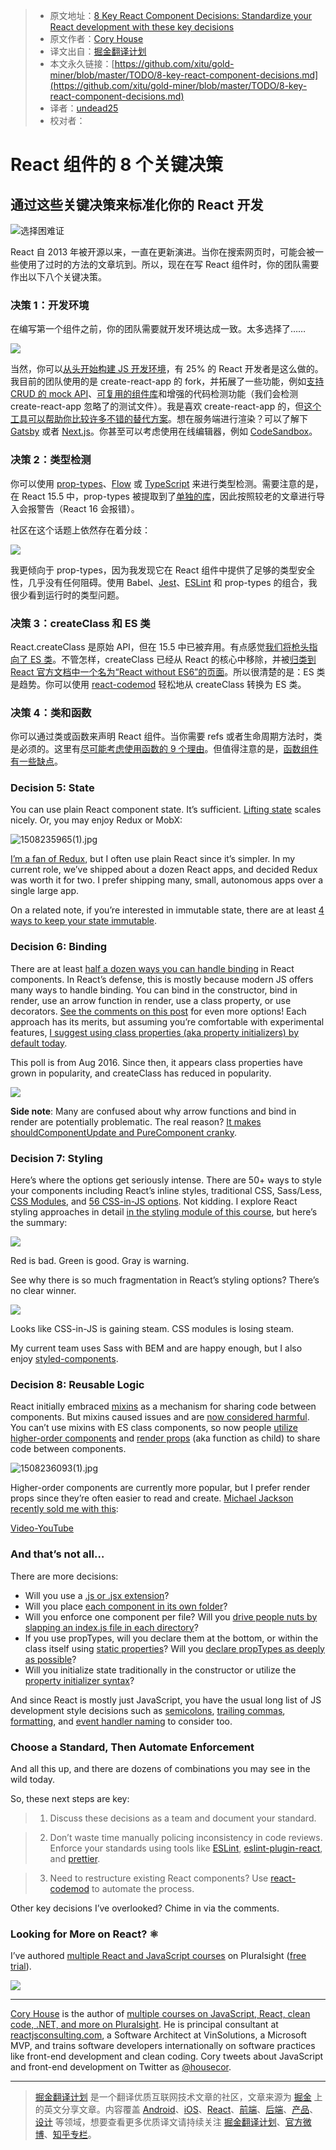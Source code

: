 > * 原文地址：[8 Key React Component Decisions: Standardize your React development with these key decisions](https://medium.freecodecamp.org/8-key-react-component-decisions-cc965db11594)
> * 原文作者：[Cory House](https://medium.freecodecamp.org/@housecor?source=post_header_lockup)
> * 译文出自：[掘金翻译计划](https://github.com/xitu/gold-miner)
> * 本文永久链接：[https://github.com/xitu/gold-miner/blob/master/TODO/8-key-react-component-decisions.md](https://github.com/xitu/gold-miner/blob/master/TODO/8-key-react-component-decisions.md)
> * 译者：[undead25](https://github.com/undead25)
> * 校对者：

# React 组件的 8 个关键决策

## 通过这些关键决策来标准化你的 React 开发

![选择困难证](https://cdn-images-1.medium.com/max/1000/1*XgHYXVXoyziBKd7Or5IliQ.jpeg)


React 自 2013 年被开源以来，一直在更新演进。当你在搜索网页时，可能会被一些使用了过时的方法的文章坑到。所以，现在在写 React 组件时，你的团队需要作出以下八个关键决策。

### 决策 1：开发环境

在编写第一个组件之前，你的团队需要就开发环境达成一致。太多选择了……

![](https://i.loli.net/2017/10/17/59e5d90a25a0a.jpg)

当然，你可以[从头开始构建 JS 开发环境](https://www.pluralsight.com/courses/javascript-development-environment)，有 25% 的 React 开发者是这么做的。我目前的团队使用的是 create-react-app 的 fork，并拓展了一些功能，例如[支持 CRUD 的 mock API](https://medium.freecodecamp.org/rapid-development-via-mock-apis-e559087be066)、[可复用的组件库](https://www.pluralsight.com/courses/react-creating-reusable-components)和增强的代码检测功能（我们会检测 create-react-app 忽略了的测试文件）。我是喜欢 create-react-app 的，但[这个工具可以帮助你比较许多不错的替代方案](http://andrewhfarmer.com/starter-project/)。想在服务端进行渲染？可以了解下 [Gatsby](http://gatsbyjs.org) 或者 [Next.js](https://github.com/zeit/next.js/)。你甚至可以考虑使用在线编辑器，例如 [CodeSandbox](https://codesandbox.io)。

### 决策 2：类型检测

你可以使用 [prop-types](https://reactjs.org/docs/typechecking-with-proptypes.html)、[Flow](https://flow.org) 或 [TypeScript](https://www.typescriptlang.org) 来进行类型检测。需要注意的是，在 React 15.5 中，prop-types 被提取到了[单独的库](https://www.npmjs.com/package/prop-types)，因此按照较老的文章进行导入会报警告（React 16 会报错）。

社区在这个话题上依然存在着分歧：

![](https://i.loli.net/2017/10/17/59e5da85a81b6.jpg)

我更倾向于 prop-types，因为我发现它在 React 组件中提供了足够的类型安全性，几乎没有任何阻碍。使用 Babel、[Jest](https://facebook.github.io/jest/)、[ESLint](http://www.eslint.org) 和 prop-types 的组合，我很少看到运行时的类型问题。

### 决策 3：createClass 和 ES 类

React.createClass 是原始 API，但在 15.5 中已被弃用。有点感觉[我们将枪头指向了 ES 类](https://medium.com/dailyjs/we-jumped-the-gun-moving-react-components-to-es2015-class-syntax-2b2bb6f35cb3)。不管怎样，createClass 已经从 React 的核心中移除，并被[归类到 React 官方文档中一个名为“React without ES6”的页面](https://reactjs.org/docs/react-without-es6.html)。所以很清楚的是：ES 类是趋势。你可以使用 [react-codemod](https://github.com/reactjs/react-codemod) 轻松地从 createClass 转换为 ES 类。

### 决策 4：类和函数

你可以通过类或函数来声明 React 组件。当你需要 refs 或者生命周期方法时，类是必须的。这里有[尽可能考虑使用函数的 9 个理由](https://hackernoon.com/react-stateless-functional-components-nine-wins-you-might-have-overlooked-997b0d933dbc)。但值得注意的是，[函数组件有一些缺点](https://medium.freecodecamp.org/7-reasons-to-outlaw-reacts-functional-components-ff5b5ae09b7c)。

### Decision 5: State

You can use plain React component state. It’s sufficient. [Lifting state](https://reactjs.org/docs/lifting-state-up.html) scales nicely. Or, you may enjoy Redux or MobX:

![1508235965(1).jpg](https://i.loli.net/2017/10/17/59e5daca05632.jpg)

[I’m a fan of Redux](https://www.pluralsight.com/courses/react-redux-react-router-es6), but I often use plain React since it’s simpler. In my current role, we’ve shipped about a dozen React apps, and decided Redux was worth it for two. I prefer shipping many, small, autonomous apps over a single large app.

On a related note, if you’re interested in immutable state, there are at least [4 ways to keep your state immutable](https://medium.com/@housecor/handling-state-in-react-four-immutable-approaches-to-consider-d1f5c00249d5).

### Decision 6: Binding

There are at least [half a dozen ways you can handle binding](https://medium.freecodecamp.org/react-binding-patterns-5-approaches-for-handling-this-92c651b5af56) in React components. In React’s defense, this is mostly because modern JS offers many ways to handle binding. You can bind in the constructor, bind in render, use an arrow function in render, use a class property, or use decorators. [See the comments on this post](https://medium.freecodecamp.org/react-binding-patterns-5-approaches-for-handling-this-92c651b5af56) for even more options! Each approach has its merits, but assuming you’re comfortable with experimental features, [I suggest using class properties (aka property initializers) by default today](https://medium.freecodecamp.org/react-binding-patterns-5-approaches-for-handling-this-92c651b5af56).

This poll is from Aug 2016\. Since then, it appears class properties have grown in popularity, and createClass has reduced in popularity.

![](https://i.loli.net/2017/10/17/59e5daf6be182.jpg)

**Side note**: Many are confused about why arrow functions and bind in render are potentially problematic. The real reason? [It makes shouldComponentUpdate and PureComponent cranky](https://medium.freecodecamp.org/why-arrow-functions-and-bind-in-reacts-render-are-problematic-f1c08b060e36).

### Decision 7: Styling

Here’s where the options get seriously intense. There are 50+ ways to style your components including React’s inline styles, traditional CSS, Sass/Less, [CSS Modules](https://github.com/css-modules/css-modules), and [56 CSS-in-JS options](https://github.com/MicheleBertoli/css-in-js). Not kidding. I explore React styling approaches in detail [in the styling module of this course](https://www.pluralsight.com/courses/react-creating-reusable-components), but here’s the summary:

![](https://cdn-images-1.medium.com/max/1000/1*5Q3FXqxI6akM-GWV2rqlcw.png)

Red is bad. Green is good. Gray is warning.

See why there is so much fragmentation in React’s styling options? There’s no clear winner.

![](https://cdn-images-1.medium.com/max/800/1*_K-z-ZfTXNFwyedAXrS5sA.png)

Looks like CSS-in-JS is gaining steam. CSS modules is losing steam.

My current team uses Sass with BEM and are happy enough, but I also enjoy [styled-components](https://www.styled-components.com).

### Decision 8: Reusable Logic

React initially embraced [mixins](https://reactjs.org/docs/react-without-es6.html#mixins) as a mechanism for sharing code between components. But mixins caused issues and are [now considered harmful](https://reactjs.org/blog/2016/07/13/mixins-considered-harmful.html). You can’t use mixins with ES class components, so now people [utilize higher-order components](https://reactjs.org/docs/higher-order-components.html) and [render props](https://cdb.reacttraining.com/use-a-render-prop-50de598f11ce) (aka function as child) to share code between components.

![1508236093(1).jpg](https://i.loli.net/2017/10/17/59e5db5a8f656.jpg)

Higher-order components are currently more popular, but I prefer render props since they’re often easier to read and create. [Michael Jackson recently sold me with this](https://cdb.reacttraining.com/use-a-render-prop-50de598f11ce):

[Video-YouTube](https://youtu.be/BcVAq3YFiuc)

### And that’s not all…

There are more decisions:

* Will you use a [.js or .jsx extension](https://github.com/facebookincubator/create-react-app/issues/87#issuecomment-234627904)?
* Will you place [each component in its own folder](https://medium.com/styled-components/component-folder-pattern-ee42df37ec68)?
* Will you enforce one component per file? Will you [drive people nuts by slapping an index.js file in each directory](https://hackernoon.com/the-100-correct-way-to-structure-a-react-app-or-why-theres-no-such-thing-3ede534ef1ed)?
* If you use propTypes, will you declare them at the bottom, or within the class itself using [static properties](https://michalzalecki.com/react-components-and-class-properties/#static-fields)? Will you [declare propTypes as deeply as possible](https://iamakulov.com/notes/deep-proptypes/?utm_content=buffer57abf&utm_medium=social&utm_source=twitter.com&utm_campaign=buffer)?
* Will you initialize state traditionally in the constructor or utilize the [property initializer syntax](http://stackoverflow.com/questions/35662932/react-constructor-es6-vs-es7)?

And since React is mostly just JavaScript, you have the usual long list of JS development style decisions such as [semicolons](https://eslint.org/docs/rules/semi), [trailing commas](https://eslint.org/docs/rules/comma-dangle), [formatting](https://github.com/prettier/prettier), and [event handler naming](https://jaketrent.com/post/naming-event-handlers-react/) to consider too.

### Choose a Standard, Then Automate Enforcement

And all this up, and there are dozens of combinations you may see in the wild today.

So, these next steps are key:

> 1. Discuss these decisions as a team and document your standard.

> 2. Don’t waste time manually policing inconsistency in code reviews. Enforce your standards using tools like [ESLint](https://eslint.org), [eslint-plugin-react](https://github.com/yannickcr/eslint-plugin-react), and [prettier](https://github.com/prettier/prettier).

> 3. Need to restructure existing React components? Use [react-codemod](https://github.com/reactjs/react-codemod) to automate the process.

Other key decisions I’ve overlooked? Chime in via the comments.

### Looking for More on React? ⚛️

I’ve authored [multiple React and JavaScript courses](http://bit.ly/psauthorpageimmutablepost) on Pluralsight ([free trial](http://bit.ly/pstrialimmutablepost)).

[![](https://cdn-images-1.medium.com/max/800/1*BkPc3o2d2bz0YEO7z5C2JQ.png)](https://www.pluralsight.com/authors/cory-house)

* * *

[Cory House](https://twitter.com/housecor) is the author of [multiple courses on JavaScript, React, clean code, .NET, and more on Pluralsight](http://pluralsight.com/author/cory-house). He is principal consultant at [reactjsconsulting.com](http://www.reactjsconsulting.com), a Software Architect at VinSolutions, a Microsoft MVP, and trains software developers internationally on software practices like front-end development and clean coding. Cory tweets about JavaScript and front-end development on Twitter as [@housecor](http://www.twitter.com/housecor).


---

> [掘金翻译计划](https://github.com/xitu/gold-miner) 是一个翻译优质互联网技术文章的社区，文章来源为 [掘金](https://juejin.im) 上的英文分享文章。内容覆盖 [Android](https://github.com/xitu/gold-miner#android)、[iOS](https://github.com/xitu/gold-miner#ios)、[React](https://github.com/xitu/gold-miner#react)、[前端](https://github.com/xitu/gold-miner#前端)、[后端](https://github.com/xitu/gold-miner#后端)、[产品](https://github.com/xitu/gold-miner#产品)、[设计](https://github.com/xitu/gold-miner#设计) 等领域，想要查看更多优质译文请持续关注 [掘金翻译计划](https://github.com/xitu/gold-miner)、[官方微博](http://weibo.com/juejinfanyi)、[知乎专栏](https://zhuanlan.zhihu.com/juejinfanyi)。
